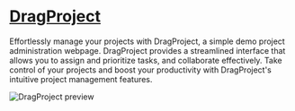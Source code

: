# [DragProject](https://dragproject.vercel.app/)

Effortlessly manage your projects with DragProject, a simple demo project administration webpage. DragProject provides a streamlined interface that allows you to assign and prioritize tasks, and collaborate effectively. Take control of your projects and boost your productivity with DragProject's intuitive project management features.

![DragProject preview](https://github.com/matias-fuentes/DragProject/assets/70669575/cb5301e4-af6c-452b-93ce-28128493496d)
